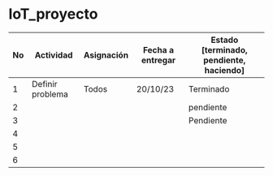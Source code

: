 # IoT_proyecto

| No | Actividad | Asignación | Fecha a entregar | Estado [terminado, pendiente, haciendo] |
|---|-----------|------------|------------------|-------------------------------------|
| 1  | Definir problema  |  Todos        |   20/10/23                 | Terminado                          |
| 2  |   |         |                    | pendiente                           |
| 3  |      |                |                       | Pendiente                           |
| 4 |
| 5|
|6 |



